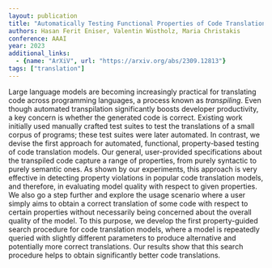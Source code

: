 ```yaml
---
layout: publication
title: "Automatically Testing Functional Properties of Code Translation Models"
authors: Hasan Ferit Eniser, Valentin Wüstholz, Maria Christakis
conference: AAAI
year: 2023
additional_links:
  - {name: "ArXiV", url: "https://arxiv.org/abs/2309.12813"}
tags: ["translation"]
---
```

Large language models are becoming increasingly practical for translating code across programming languages, a process known as $transpiling$. Even though automated transpilation significantly boosts developer productivity, a key concern is whether the generated code is correct. Existing work initially used manually crafted test suites to test the translations of a small corpus of programs; these test suites were later automated. In contrast, we devise the first approach for automated, functional, property-based testing of code translation models. Our general, user-provided specifications about the transpiled code capture a range of properties, from purely syntactic to purely semantic ones. As shown by our experiments, this approach is very effective in detecting property violations in popular code translation models, and therefore, in evaluating model quality with respect to given properties. We also go a step further and explore the usage scenario where a user simply aims to obtain a correct translation of some code with respect to certain properties without necessarily being concerned about the overall quality of the model. To this purpose, we develop the first property-guided search procedure for code translation models, where a model is repeatedly queried with slightly different parameters to produce alternative and potentially more correct translations. Our results show that this search procedure helps to obtain significantly better code translations.
